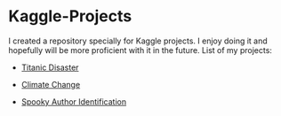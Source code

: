 # Kaggle-Projects
I created a repository specially for Kaggle projects. I enjoy doing it and hopefully will be more proficient with it in the future.
List of my projects: 

* [Titanic Disaster](https://github.com/chinguyen2303/Titanic-Project)

* [Climate Change](https://github.com/chinguyen2303/Kaggle-Projects/tree/master/Climate%20Change) 

* [Spooky Author Identification](https://github.com/chinguyen2303/Kaggle-Projects/tree/master/Climate%20Change)
